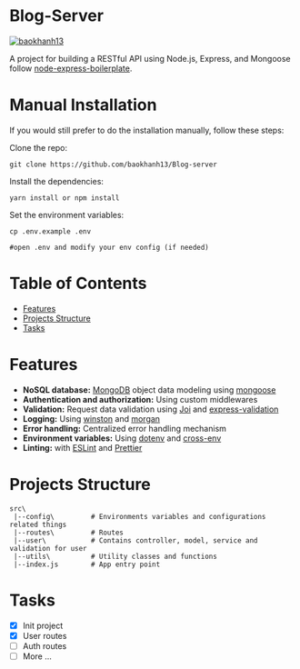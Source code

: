 # Blog-Server

[![baokhanh13](https://circleci.com/gh/baokhanh13/Blog-server.svg?style=svg)](https://circleci.com/gh/circleci/circleci-docs)

A project for building a RESTful API using Node.js, Express, and Mongoose follow [node-express-boilerplate](https://github.com/hagopj13/node-express-boilerplate).

# Manual Installation

If you would still prefer to do the installation manually, follow these steps:

Clone the repo:

```
git clone https://github.com/baokhanh13/Blog-server
```

Install the dependencies:

```
yarn install or npm install
```

Set the environment variables:

```
cp .env.example .env

#open .env and modify your env config (if needed)
```

# Table of Contents

-   [Features](#features)
-   [Projects Structure](#projects-structure)
-   [Tasks](#tasks)

# Features

-   **NoSQL database:** [MongoDB](https://www.mongodb.com/) object data modeling using [mongoose](https://mongoosejs.com/)
-   **Authentication and authorization:** Using custom middlewares
-   **Validation:** Request data validation using [Joi](https://github.com/sideway/joi) and [express-validation](https://www.npmjs.com/package/express-validation)
-   **Logging:** Using [winston](https://github.com/winstonjs/winston) and [morgan](https://www.npmjs.com/package/morgan)
-   **Error handling:** Centralized error handling mechanism
-   **Environment variables:** Using [dotenv](https://www.npmjs.com/package/dotenv) and [cross-env](https://www.npmjs.com/package/cross-env)
-   **Linting:** with [ESLint](https://eslint.org/) and [Prettier](https://prettier.io/)

# Projects Structure

```
src\
 |--config\         # Environments variables and configurations related things
 |--routes\         # Routes
 |--user\           # Contains controller, model, service and validation for user
 |--utils\          # Utility classes and functions
 |--index.js        # App entry point
```

# Tasks
- [x] Init project
- [x] User routes
- [ ] Auth routes
- [ ] More ... 
